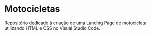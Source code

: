 # Motocicletas
Repositório dedicado à criação de uma Landing Page de motocicleta utilizando HTML e CSS no Visual Studio Code.
